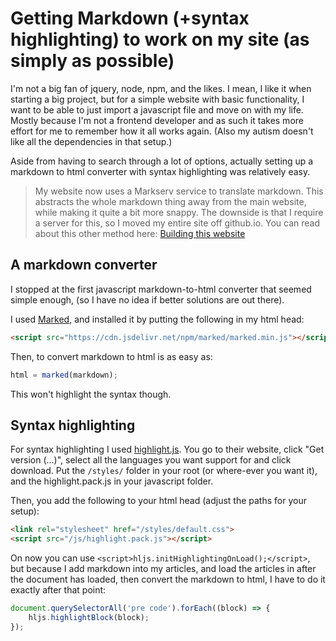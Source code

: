 # Getting Markdown (+syntax highlighting) to work on my site (as simply as possible)

I'm not a big fan of jquery, node, npm, and the likes. I mean, I like it when starting a big project, but for a simple website with basic functionality, I want to be able to just import a javascript file 
and move on with my life. Mostly because I'm not a frontend developer and as such it takes more effort for me to remember how it all works again. (Also my autism doesn't like all the dependencies in that setup.)

Aside from having to search through a lot of options, actually setting up a markdown to html converter with syntax highlighting was relatively easy.

> My website now uses a Markserv service to translate markdown. This abstracts the whole markdown thing away from the main website, while making it quite a bit more snappy. The downside is that I require a server for this, so I moved my entire site off github.io. You can read about this other method here: [Building this website](http://www.dwrolvink.com/?view=coding/website/building_this_website)

## A markdown converter
I stopped at the first javascript markdown-to-html converter that seemed simple enough, (so I have no idea if better solutions are out there).

I used [Marked](https://marked.js.org/), and installed it by putting the following in my html head:

```html 
<script src="https://cdn.jsdelivr.net/npm/marked/marked.min.js"></script>
```

Then, to convert markdown to html is as easy as:
```javascript
html = marked(markdown);
```		

This won't highlight the syntax though.

## Syntax highlighting
For syntax highlighting I used [highlight.js](https://highlightjs.org/). You go to their website, click "Get version (...)", select all the languages you want support for and click download.
Put the `/styles/` folder in your root (or where-ever you want it), and the highlight.pack.js in your javascript folder. 

Then, you add the following to your html head (adjust the paths for your setup):
```html 
<link rel="stylesheet" href="/styles/default.css">
<script src="/js/highlight.pack.js"></script>
```

On now you can use `<script>hljs.initHighlightingOnLoad();</script>`, but because I add markdown into my articles, and load the articles in after the document has loaded, then convert the markdown
to html, I have to do it exactly after that point:
```javascript
document.querySelectorAll('pre code').forEach((block) => {
	hljs.highlightBlock(block);
});
```
